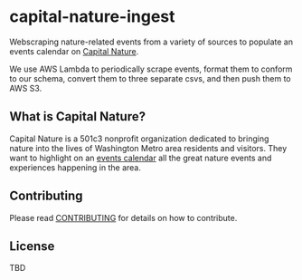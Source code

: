 # capital-nature-ingest
Webscraping nature-related events from a variety of sources to populate an events calendar on [Capital Nature](http://capitalnature.org/).

We use AWS Lambda to periodically scrape events, format them to conform to our schema, convert them to three separate csvs, and then push them to AWS S3.

## What is Capital Nature?
Capital Nature is a 501c3 nonprofit organization dedicated to bringing nature into the lives of Washington Metro area residents and visitors. They want to highlight on an [events calendar](http://capitalnature.org/events/month/) all the great nature events and experiences happening in the area.

## Contributing
Please read [CONTRIBUTING](https://github.com/DataKind-DC/capital-nature-ingest/blob/master/.github/CONTRIBUTING.md) for details on how to contribute.

## License
TBD

